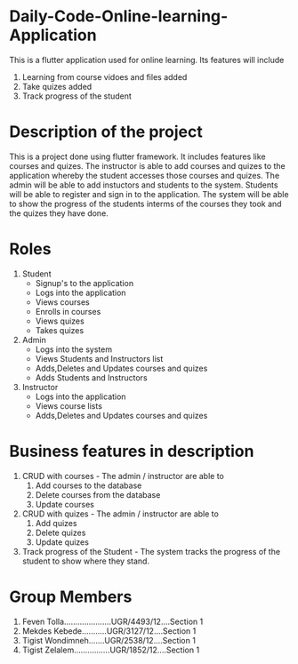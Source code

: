 # Daily-Code-Online-learning-Application
This is a flutter application used for online learning. Its features will include 

1. Learning from course vidoes and files added
2. Take quizes added
3. Track progress of the student

# Description of the project
This is a project done using flutter framework. It includes features like courses and quizes. The instructor is able to add courses and quizes to the application whereby the student accesses those courses and quizes. The admin will be able to add instuctors and students to the system. Students will be able to register and sign in to the application. The system will be able to show the progress of the students interms of the courses they took and the quizes they have done.

# Roles
1. Student
    - Signup's to the application
    - Logs into the application
    - Views courses
    - Enrolls in courses
    - Views quizes
    - Takes quizes
2. Admin
    - Logs into the system
    - Views Students and Instructors list
    - Adds,Deletes and Updates courses and quizes
    - Adds Students and Instructors
3. Instructor
    - Logs into the application
    - Views course lists
    - Adds,Deletes and Updates courses and quizes

# Business features in description

1. CRUD with courses - The admin / instructor are able to 
      1. Add courses to the database
      2. Delete courses from the database
      3. Update courses
2. CRUD with quizes - The admin / instructor are able to
      1. Add quizes
      2. Delete quizes
      3. Update quizes
3. Track progress of the Student - The system tracks the progress of the student to show where they stand.

# Group Members

1. Feven Tolla.....................UGR/4493/12....Section 1
2. Mekdes Kebede...........UGR/3127/12....Section 1
3. Tigist Wondimneh.......UGR/2538/12....Section 1
4. Tigist Zelalem................UGR/1852/12....Section 1


